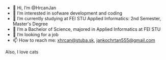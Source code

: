 - 👋 Hi, I’m @HrcanJan
- 👀 I’m interested in sofware development and coding
- 🌱 I’m currently studying at FEI STU Applied Informatics: 2nd Semester, Master's Degree
- 🌱 I’m a Bachelor of Science, majored in Applied Informatics at FEI STU
- 💞️ I’m looking for a job
- 📫 How to reach me: xhrcan@stuba.sk, jankochrtan555@gmail.com

Also, I love cats

<!---
HrcanJan/HrcanJan is a ✨ special ✨ repository because its `README.md` (this file) appears on your GitHub profile.
You can click the Preview link to take a look at your changes.
--->
